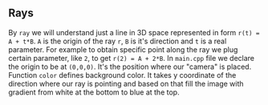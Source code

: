 ## Rays

By `ray` we will understand just a line in 3D space represented in form `r(t) = A + t*B`. `A` is the origin of the ray `r`, `B` is it's direction and `t` is a real parameter. For example to obtain specific point along the ray we plug certain parameter, like `2`, to get `r(2) = A + 2*B`. In `main.cpp` file we declare the origin to be at `(0,0,0)`. It's the position where our "camera" is placed. Function `color` defines background color. It takes y coordinate of the direction where our ray is pointing and based on that fill the image with gradient from white at the bottom to blue at the top.
